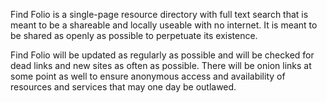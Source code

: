 Find Folio is a single-page resource directory with full text search that is meant to be a shareable and locally useable with no internet. It is meant to be shared as openly as possible to perpetuate its existence.

Find Folio will be updated as regularly as possible and will be checked for dead links and new sites as often as possible. There will be onion links at some point as well to ensure anonymous access and availability of resources and services that may one day be outlawed.
